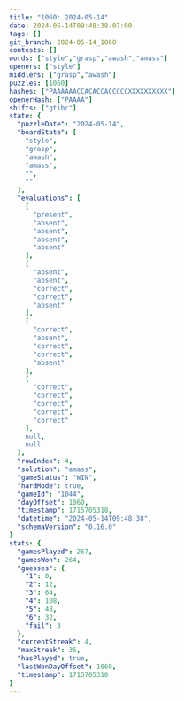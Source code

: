 ```yaml
---
title: "1060: 2024-05-14"
date: 2024-05-14T09:48:38-07:00
tags: []
git_branch: 2024-05-14_1060
contests: []
words: ["style","grasp","awash","amass"]
openers: ["style"]
middlers: ["grasp","awash"]
puzzles: [1060]
hashes: ["PAAAAAACCACACCACCCCCXXXXXXXXXX"]
openerHash: ["PAAAA"]
shifts: ["gtibc"]
state: {
  "puzzleDate": "2024-05-14",
  "boardState": [
    "style",
    "grasp",
    "awash",
    "amass",
    "",
    ""
  ],
  "evaluations": [
    [
      "present",
      "absent",
      "absent",
      "absent",
      "absent"
    ],
    [
      "absent",
      "absent",
      "correct",
      "correct",
      "absent"
    ],
    [
      "correct",
      "absent",
      "correct",
      "correct",
      "absent"
    ],
    [
      "correct",
      "correct",
      "correct",
      "correct",
      "correct"
    ],
    null,
    null
  ],
  "rowIndex": 4,
  "solution": "amass",
  "gameStatus": "WIN",
  "hardMode": true,
  "gameId": "1044",
  "dayOffset": 1060,
  "timestamp": 1715705318,
  "datetime": "2024-05-14T09:48:38",
  "schemaVersion": "0.16.0"
}
stats: {
  "gamesPlayed": 267,
  "gamesWon": 264,
  "guesses": {
    "1": 0,
    "2": 12,
    "3": 64,
    "4": 108,
    "5": 48,
    "6": 32,
    "fail": 3
  },
  "currentStreak": 4,
  "maxStreak": 36,
  "hasPlayed": true,
  "lastWonDayOffset": 1060,
  "timestamp": 1715705318
}
---
```

<!-- more -->

